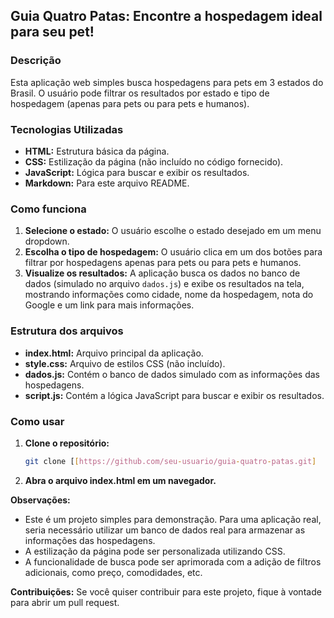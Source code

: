 ## Guia Quatro Patas: Encontre a hospedagem ideal para seu pet! 

### Descrição
Esta aplicação web simples busca hospedagens para pets em 3 estados do Brasil. O usuário pode filtrar os resultados por estado e tipo de hospedagem (apenas para pets ou para pets e humanos).

### Tecnologias Utilizadas
* **HTML:** Estrutura básica da página.
* **CSS:** Estilização da página (não incluído no código fornecido).
* **JavaScript:** Lógica para buscar e exibir os resultados.
* **Markdown:** Para este arquivo README.

### Como funciona
1. **Selecione o estado:** O usuário escolhe o estado desejado em um menu dropdown.
2. **Escolha o tipo de hospedagem:** O usuário clica em um dos botões para filtrar por hospedagens apenas para pets ou para pets e humanos.
3. **Visualize os resultados:** A aplicação busca os dados no banco de dados (simulado no arquivo `dados.js`) e exibe os resultados na tela, mostrando informações como cidade, nome da hospedagem, nota do Google e um link para mais informações.

### Estrutura dos arquivos
* **index.html:** Arquivo principal da aplicação.
* **style.css:** Arquivo de estilos CSS (não incluído).
* **dados.js:** Contém o banco de dados simulado com as informações das hospedagens.
* **script.js:** Contém a lógica JavaScript para buscar e exibir os resultados.

### Como usar
1. **Clone o repositório:**
   ```bash
   git clone [[https://github.com/seu-usuario/guia-quatro-patas.git]
   ```
2. **Abra o arquivo index.html em um navegador.**

**Observações:**
* Este é um projeto simples para demonstração. Para uma aplicação real, seria necessário utilizar um banco de dados real para armazenar as informações das hospedagens.
* A estilização da página pode ser personalizada utilizando CSS.
* A funcionalidade de busca pode ser aprimorada com a adição de filtros adicionais, como preço, comodidades, etc.

**Contribuições:**
Se você quiser contribuir para este projeto, fique à vontade para abrir um pull request.




